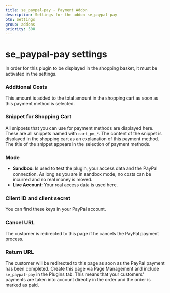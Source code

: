 ```yaml
---
title: se_paypal-pay - Payment Addon
description: Settings for the addon se_paypal-pay
btn: Settings
group: addons
priority: 500
---
```


# se_paypal-pay settings

In order for this plugin to be displayed in the shopping basket, it must be activated in the settings.


### Additional Costs
This amount is added to the total amount in the shopping cart as soon as this payment method is selected.

### Snippet for Shopping Cart
All snippets that you can use for payment methods are displayed here. These are all snippets named with `cart_pm_*`.
The content of the snippet is displayed in the shopping cart as an explanation of this payment method.
The title of the snippet appears in the selection of payment methods.

### Mode

* __Sandbox:__ Is used to test the plugin, your access data and the PayPal connection. As long as you are in sandbox mode, no costs can be incurred and no real money is moved.
* __Live Account:__ Your real access data is used here.

### Client ID and client secret
You can find these keys in your PayPal account.

### Cancel URL
The customer is redirected to this page if he cancels the PayPal payment process.

### Return URL
The customer will be redirected to this page as soon as the PayPal payment has been completed.
Create this page via Page Management and include `se_paypal-pay` in the Plugins tab.
This means that your customers' payments are taken into account directly in the order and the order is marked as paid.